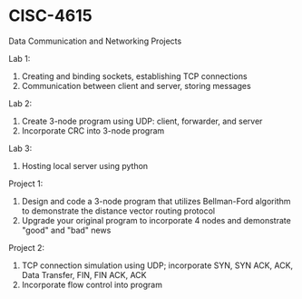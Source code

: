 # CISC-4615
Data Communication and Networking Projects

Lab 1: 
1) Creating and binding sockets, establishing TCP connections
2) Communication between client and server, storing messages

Lab 2:
1) Create 3-node program using UDP: client, forwarder, and server
2) Incorporate CRC into 3-node program

Lab 3:
1) Hosting local server using python

Project 1:
1) Design and code a 3-node program that utilizes Bellman-Ford algorithm to 
demonstrate the distance vector routing protocol
2) Upgrade your original program to incorporate 4 nodes and demonstrate "good" and "bad" news

Project 2:
1) TCP connection simulation using UDP; incorporate SYN, SYN ACK, ACK, Data Transfer,
FIN, FIN ACK, ACK
2) Incorporate flow control into program
